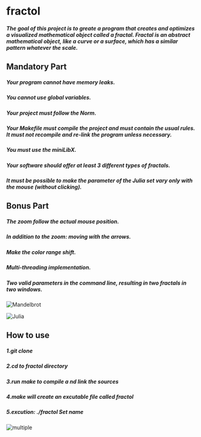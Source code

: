 # fractol
##### The goal of this project is to greate a program that creates and optimizes a visualized mathematical object called a fractal. Fractal is an abstract mathematical object, like a curve or a surface, which has a similar pattern whatever the scale. 

##  Mandatory Part
##### Your program cannot have memory leaks.
##### You cannot use global variables.
##### Your project must follow the Norm.
##### Your Makefile must compile the project and must contain the usual rules. It must not recompile and re-link the program unless necessary.
##### You must use the miniLibX.
##### Your software should offer at least 3 different types of fractals.
##### It must be possible to make the parameter of the Julia set vary only with the mouse (without clicking).

## Bonus Part
##### The zoom follow the actual mouse position.
##### In addition to the zoom: moving with the arrows.
##### Make the color range shift.
##### Multi-threading implementation.
##### Two valid parameters in the command line, resulting in two fractals in two windows.

![Mandelbrot](https://github.com/cookietho/fractol/blob/master/Mandelbrot.gif)

![Julia](https://github.com/cookietho/fractol/blob/master/Julia.gif)

##  How to use
##### 1.git clone 
##### 2.cd to fractol directory
##### 3.run make to compile a nd link the sources
##### 4.make will create an excutable file called fractol
##### 5.excution: ./fractol Set name

![multiple](https://github.com/cookietho/fractol/blob/master/Multiple.gif)
